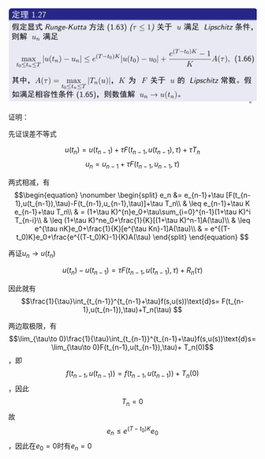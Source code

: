 ![](w3-1.png)

证明：

先证误差不等式

$$u(t_n)=u(t_{n-1})+\tau F(t_{n-1},u(t_{n-1}),\tau)+\tau T_n $$
$$u_n=u_{n-1}+\tau F(t_{n-1},u_{n-1},\tau) $$

两式相减，有$$\begin{equation}
    \nonumber
    \begin{split}
        e_n &= e_{n-1}+\tau [F(t_{n-1},u(t_{n-1}),\tau)-F(t_{n-1},u_{n-1},\tau)]+\tau T_n\\
            & \leq e_{n-1}+\tau K e_{n-1}+\tau T_n\\
            & = (1+\tau K)^{n}e_0+\tau\sum_{i=0}^{n-1}(1+\tau K)^i T_{n-i}\\
            & \leq (1+\tau K)^ne_0+\frac{1}{K}[(1+\tau K)^n-1]A(\tau)\\
            & \leq e^{\tau nK}e_0+\frac{1}{K}[e^{\tau Kn}-1]A(\tau)\\
            & = e^{(T-t_0)K}e_0+\frac{e^{(T-t_0)K}-1}{K}A(\tau)
    \end{split}
\end{equation} $$


再证$u_n\to u(t_n)$


$$u(t_n)-u(t_{n-1})=\tau F(t_{n-1},u(t_{n-1}),\tau)+R_n(\tau) $$

因此就有$$\frac{1}{\tau}\int_{t_{n-1}}^{t_{n-1}+\tau}f(s,u(s))\text{d}s= F(t_{n-1},u(t_{n-1}),\tau)+T_n(\tau) $$

两边取极限，有$$\lim_{\tau\to 0}\frac{1}{\tau}\int_{t_{n-1}}^{t_{n-1}+\tau}f(s,u(s))\text{d}s= \lim_{\tau\to 0}F(t_{n-1},u(t_{n-1}),\tau)+ T_n(0)$$，即$$f(t_{n-1},u(t_{n-1}))=f(t_{n-1},u(t_{n-1}))+T_n(0) $$，因此$$T_n=0$$故$$e_n\leq  e^{(T-t_0)K}e_0$$，因此在$e_0=0$时有$e_n=0$


